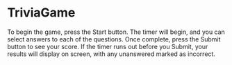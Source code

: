 # TriviaGame

To begin the game, press the Start button. The timer will begin, and you can select answers to each of the questions. Once complete, press the Submit button to see your score. If the timer runs out before you Submit, your results will display on screen, with any unanswered marked as incorrect. 
